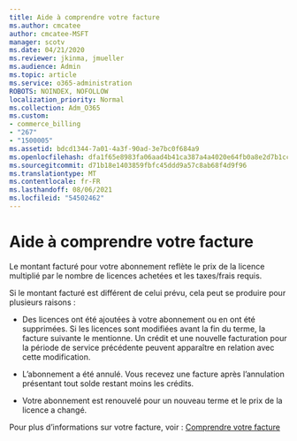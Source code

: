```yaml
---
title: Aide à comprendre votre facture
ms.author: cmcatee
author: cmcatee-MSFT
manager: scotv
ms.date: 04/21/2020
ms.reviewer: jkinma, jmueller
ms.audience: Admin
ms.topic: article
ms.service: o365-administration
ROBOTS: NOINDEX, NOFOLLOW
localization_priority: Normal
ms.collection: Adm_O365
ms.custom:
- commerce_billing
- "267"
- "1500005"
ms.assetid: bdcd1344-7a01-4a3f-90ad-3e7bc0f684a9
ms.openlocfilehash: dfa1f65e8983fa06aad4b41ca387a4a4020e64fb0a8e2d7b1cce54e1ba4d07e8
ms.sourcegitcommit: d71b18e1403859fbfc45ddd9a57c8ab68f4d9f96
ms.translationtype: MT
ms.contentlocale: fr-FR
ms.lasthandoff: 08/06/2021
ms.locfileid: "54502462"
---
```

# <a name="help-understanding-your-bill"></a>Aide à comprendre votre facture

Le montant facturé pour votre abonnement reflète le prix de la licence multiplié par le nombre de licences achetées et les taxes/frais requis.
  
Si le montant facturé est différent de celui prévu, cela peut se produire pour plusieurs raisons :
  
- Des licences ont été ajoutées à votre abonnement ou en ont été supprimées. Si les licences sont modifiées avant la fin du terme, la facture suivante le mentionne. Un crédit et une nouvelle facturation pour la période de service précédente peuvent apparaître en relation avec cette modification.

- L’abonnement a été annulé. Vous recevez une facture après l’annulation présentant tout solde restant moins les crédits.

- Votre abonnement est renouvelé pour un nouveau terme et le prix de la licence a changé.

Pour plus d’informations sur votre facture, voir : [Comprendre votre facture](/microsoft-365/commerce/billing-and-payments/understand-your-invoice2)
